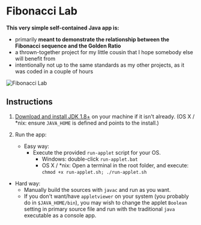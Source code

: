 # Fibonacci Lab

**This very simple self-contained Java app is:**
 - primarily __meant to demonstrate the relationship between the Fibonacci sequence and the Golden Ratio__
 - a thrown-together project for my little cousin that I hope somebody else will benefit from
 - intentionally not up to the same standards as my other projects, as it was coded in a couple of hours

![Fibonacci Lab](http://www.entangledloops.com/img/fibonacci.png)

## Instructions

1. [Download and install JDK 1.8+](http://www.oracle.com/technetwork/java/javase/downloads/jdk8-downloads-2133151.html) on your machine if it isn't already. (OS X / \*nix: ensure `JAVA_HOME` is defined and points to the install.)

2. Run the app:

   - Easy way:
     - Execute the provided `run-applet` script for your OS.
        - Windows: double-click `run-applet.bat`
        - OS X / \*nix: Open a terminal in the root folder, and execute: `chmod +x run-applet.sh; ./run-applet.sh`
  - Hard way:
     - Manually build the sources with `javac` and run as you want. 
     - If you don't want/have `appletviewer` on your system (you probably do in `$JAVA_HOME/bin`), you may wish to change the applet `Boolean` setting in primary source file and run with the traditional `java` executable as a console app.
  

